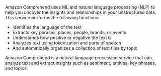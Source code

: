 Amazon Comprehend uses ML and natural language processing (NLP) to help you uncover the insights and relationships in your unstructured data. This service performs the following functions:

- Identifies the language of the text
- Extracts key phrases, places, people, brands, or events
- Understands how positive or negative the text is
- Analyzes text using tokenization and parts of speech
- And automatically organizes a collection of text files by topic

Amazon Comprehend is a natural language processing service that can analyze text and extract insights such as sentiment, entities, key phrases, and topics.

